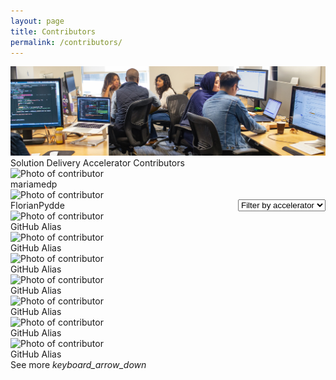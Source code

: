 ```yaml
---
layout: page
title: Contributors
permalink: /contributors/
---
```


<!-- TODO: Loading the methods to get contributors
<script src="/scripts/script-getcontributors.js" type="text/javascript"></script> -->

<!--HTML for the Contributors page-->
<div class="container-fluid">
    <img src="/images/contributors/CLO20b_Preeti_team_meeting_002.jpg" alt="team meeting">
    <div class="title">Solution Delivery Accelerator Contributors</div>
    <div class="custom-select" style="margin-top: 50px; float:right">
      <select class="toolkit-select">
        <option value="" selected disabled hidden>Filter by accelerator</option>
        <option value="1">Option 1</option>
        <option value="2">Option 2</option>
        <option value="3">Option 3</option>
      </select>
    </div>
    <div id="id-contributors-list" class="contributors-list">
        <div class="contributor-card">
            <img src="https://avatars.githubusercontent.com/u/18333502?v=4" alt="Photo of contributor" height="300" style="width:100%;">
            <div class="contributor-name">mariamedp</div>
        </div>
        <div class="contributor-card">
            <img src="https://avatars.githubusercontent.com/u/33233311?v=4" alt="Photo of contributor" height="300" style="width:100%;">
            <div class="contributor-name">FlorianPydde</div>
        </div>
        <div class="contributor-card">
            <img src="TODO" alt="Photo of contributor" height="300" style="width:100%;">
            <div class="contributor-name">GitHub Alias</div>
        </div>
        <div class="contributor-card">
            <img src="TODO" alt="Photo of contributor" height="300" style="width:100%;">
            <div class="contributor-name">GitHub Alias</div>
        </div>
        <div class="contributor-card">
            <img src="TODO" alt="Photo of contributor" height="300" style="width:100%;">
            <div class="contributor-name">GitHub Alias</div>
        </div>
        <div class="contributor-card">
            <img src="TODO" alt="Photo of contributor" height="300" style="width:100%;">
            <div class="contributor-name">GitHub Alias</div>
        </div>
        <div class="contributor-card">
            <img src="TODO" alt="Photo of contributor" height="300" style="width:100%;">
            <div class="contributor-name">GitHub Alias</div>
        </div>
        <div class="contributor-card">
            <img src="TODO" alt="Photo of contributor" height="300" style="width:100%;">
            <div class="contributor-name">GitHub Alias</div>
        </div>
        <div class="contributor-card">
            <img src="TODO" alt="Photo of contributor" height="300" style="width:100%;">
            <div class="contributor-name">GitHub Alias</div>
        </div>
    </div>
    <div class="subtitle borders" style="margin-top:0px">
        <div class="see-more">
            <span>See more</span>
            <i class="material-icons" style="margin-bottom:0px">keyboard_arrow_down</i>
        </div>
    </div>
</div>

<!--TODO: Script to update contributors dynamically-->
<!-- <script>
    const listRepos = ["https://github.com/microsoft/dstoolkit-anomaly-detection-ijungle",
        "https://github.com/microsoft/dstoolkit-classification-solution-accelerator",
        "https://github.com/microsoft/cai-advanced-processing-service",
        "https://github.com/microsoft/glue",
        "https://github.com/microsoft/dstoolkit-mlops-base",
        "https://github.com/microsoft/dstoolkit-ml-ops-for-databricks",
        "https://github.com/microsoft/dstoolkit-objectdetection-tensorflow-azureml",
        "https://github.com/microsoft/verseagility"];
    
    var htmlContributors = ``;
    for (let i = 0; i < listRepos.length; i++) {
        GetHtmlListContributorsForContributorsPage(repo, function(parsed) {
                htmlContributors += parsed;
        });
    }
    
    document.getElementById("id-contributors-list").innerHTML = "temmp";

</script> -->